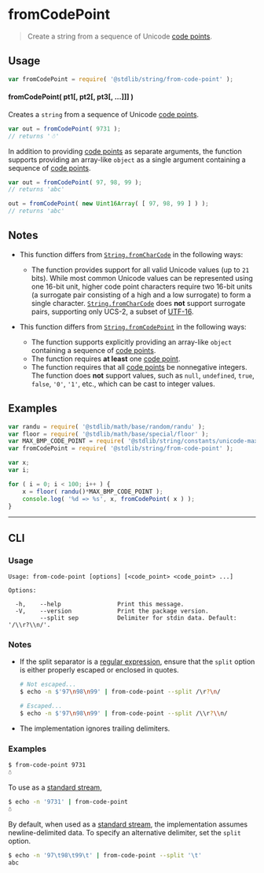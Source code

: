 # fromCodePoint

> Create a string from a sequence of Unicode [code points][code-point].


<!-- Section to include introductory text. Make sure to keep an empty line after the intro `section` element and another before the `/section` close. -->

<section class="intro">

</section>

<!-- /.intro -->

<!-- Package usage documentation. -->

<section class="usage">

## Usage

``` javascript
var fromCodePoint = require( '@stdlib/string/from-code-point' );
```

#### fromCodePoint( pt1\[, pt2\[, pt3\[, ...\]\]\] )

Creates a `string` from a sequence of Unicode [code points][code-point].

``` javascript
var out = fromCodePoint( 9731 );
// returns '☃'
```

In addition to providing [code points][code-point] as separate arguments, the function supports providing an array-like `object` as a single argument containing a sequence of [code points][code-point].

``` javascript
var out = fromCodePoint( 97, 98, 99 );
// returns 'abc'

out = fromCodePoint( new Uint16Array( [ 97, 98, 99 ] ) );
// returns 'abc'
``` 

</section>

<!-- /.usage -->

<!-- Package usage notes. Make sure to keep an empty line after the `section` element and another before the `/section` close. -->

<section class="notes">

## Notes

* This function differs from [`String.fromCharCode`][mdn-string-fromcharcode] in the following ways:

  - The function provides support for all valid Unicode values (up to `21` bits). While most common Unicode values can be represented using one 16-bit unit, higher code point characters require two 16-bit units (a surrogate pair consisting of a high and a low surrogate) to form a single character. [`String.fromCharCode`][mdn-string-fromcharcode] does __not__ support surrogate pairs, supporting only UCS-2, a subset of [UTF-16][utf-16].

* This function differs from [`String.fromCodePoint`][mdn-string-fromcodepoint] in the following ways:

  - The function supports explicitly providing an array-like `object` containing a sequence of [code points][code-point].
  - The function requires __at least__ one [code point][code-point].
  - The function requires that all [code points][code-point] be nonnegative integers. The function does __not__ support values, such as `null`, `undefined`, `true`, `false`, `'0'`, `'1'`, etc., which can be cast to integer values.

</section>

<!-- /.notes -->

<!-- Package usage examples. -->

<section class="examples">

## Examples

``` javascript
var randu = require( '@stdlib/math/base/random/randu' );
var floor = require( '@stdlib/math/base/special/floor' );
var MAX_BMP_CODE_POINT = require( '@stdlib/string/constants/unicode-max-bmp' );
var fromCodePoint = require( '@stdlib/string/from-code-point' );

var x;
var i;

for ( i = 0; i < 100; i++ ) {
    x = floor( randu()*MAX_BMP_CODE_POINT );
    console.log( '%d => %s', x, fromCodePoint( x ) );
}
```

</section>

<!-- /.examples -->

<!-- Section for describing a command-line interface. -->

---

<section class="cli">

## CLI

<!-- CLI usage documentation. -->

<section class="usage">

### Usage

``` text
Usage: from-code-point [options] [<code_point> <code_point> ...]

Options:

  -h,    --help                Print this message.
  -V,    --version             Print the package version.
         --split sep           Delimiter for stdin data. Default: '/\\r?\\n/'.
```

</section>

<!-- /.usage -->

<!-- CLI usage notes. Make sure to keep an empty line after the `section` element and another before the `/section` close. -->

<section class="notes">

### Notes

* If the split separator is a [regular expression][mdn-regexp], ensure that the `split` option is either properly escaped or enclosed in quotes.

  ``` bash
  # Not escaped...
  $ echo -n $'97\n98\n99' | from-code-point --split /\r?\n/

  # Escaped...
  $ echo -n $'97\n98\n99' | from-code-point --split /\\r?\\n/
  ```

* The implementation ignores trailing delimiters.

</section>

<!-- /.notes -->

<!-- CLI usage examples. -->

<section class="examples">

### Examples

``` bash
$ from-code-point 9731
☃
```

To use as a [standard stream][standard-streams],

``` bash
$ echo -n '9731' | from-code-point
☃
```

By default, when used as a [standard stream][standard-streams], the implementation assumes newline-delimited data. To specify an alternative delimiter, set the `split` option.

``` bash
$ echo -n '97\t98\t99\t' | from-code-point --split '\t'
abc
```

</section>

<!-- /.examples -->

</section>

<!-- /.cli -->

<!-- Section to include cited references. If references are included, add a horizontal rule *before* the section. Make sure to keep an empty line after the `section` element and another before the `/section` close. -->

<section class="references">

</section>

<!-- /.references -->

<!-- Section for all links. Make sure to keep an empty line after the `section` element and another before the `/section` close. -->

<section class="links">

[code-point]: https://en.wikipedia.org/wiki/Code_point
[standard-streams]: https://en.wikipedia.org/wiki/Standard_streams
[mdn-regexp]: https://developer.mozilla.org/en-US/docs/Web/JavaScript/Guide/Regular_Expressions
[mdn-string-fromcharcode]: https://developer.mozilla.org/en-US/docs/Web/JavaScript/Reference/Global_Objects/String/fromCharCode
[mdn-string-fromcodepoint]: https://developer.mozilla.org/en-US/docs/Web/JavaScript/Reference/Global_Objects/String/fromCodePoint
[utf-16]: https://en.wikipedia.org/wiki/UTF-16

</section>

<!-- /.links -->
